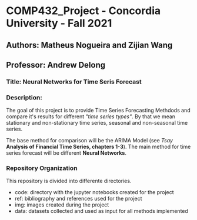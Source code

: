 # COMP432_Project - Concordia University - Fall 2021

## Authors: Matheus Nogueira and Zijian Wang

## Professor: Andrew Delong

### Title: Neural Networks for Time Seris Forecast

### Description:

The goal of this project is to provide Time Series Forecasting Methdods and compare it's results for different *"time series types"*. By that we mean stationary and non-stationary time series, seasonal and non-seasonal time series.

The base method for comparison will be the ARIMA Model (see *Tsay* **Analysis of Financial Time Series, chapters 1-3**).
The main method for time series forecast will be different **Neural Networks**.

### Repository Organization

This repository is divided into differente directories.

 - code: directory with the jupyter notebooks created for the project
 - ref: bibliography and references used for the project
 - img: images created during the project
 - data: datasets collected and used as input for all methods implemented
